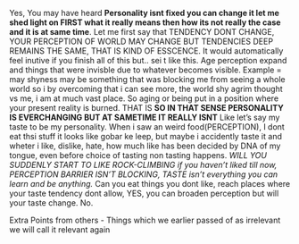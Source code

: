 Yes, You may have heard **Personality isnt fixed you can change it let me shed light on FIRST what it really means then how its not really the case and it is at same time**.
Let me first say that TENDENCY DONT CHANGE, YOUR PERCEPTION OF WORLD MAY CHANGE BUT TENDENCIES DEEP REMAINS THE SAME, THAT IS KIND OF ESSCENCE.
It would automatically feel inutive if you finish all of this but.. sei t like this.
Age perception expand and things that were invisble due to whatever becomes visible. Example = may shyness may be something that was blocking me from seeing a whole world so i by overcoming that i can see more, the world shy agrim thought vs me, i am at much vast place.
So aging or being put in a position where your present reality is burned.
THAT IS **SO IN THAT SENSE PERSONALITY IS EVERCHANGING BUT AT SAMETIME IT REALLY ISNT**
Like let’s say my taste to  be my personality.
When i saw an weird food(PERCEPTION), I dont eat thsi stuff it looks like gobar ke leep, but maybe i accidently taste it and wheter i like, dislike, hate, how much like has been decided by DNA of my tongue, even before choice of tasting non tasting happens.
*WILL YOU SUDDENLY START TO LIKE ROCK-CLIMBING if you haven’t liked till now, PERCEPTION BARRIER ISN’T BLOCKING, TASTE isn’t everything you can learn and be anything.*
Can you eat things you dont like, reach places where your taste tendency dont allow, YES, you can broaden perception but will your taste change. No.

Extra Points from others - Things which we earlier passed of as irrelevant we will call it relevant again